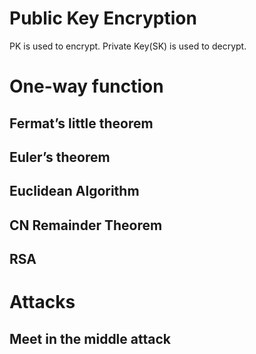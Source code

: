 # Public Key Encryption
PK is used to encrypt. Private Key(SK) is used to decrypt. 
# One-way function
## Fermat’s little theorem 
## Euler’s theorem
## Euclidean Algorithm
## CN Remainder Theorem
## RSA


# Attacks
## Meet in the middle attack
